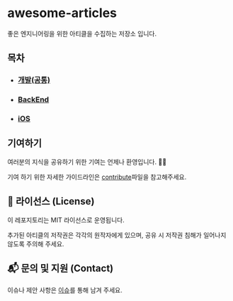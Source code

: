 # awesome-articles
좋은 엔지니어링을 위한 아티클을 수집하는 저장소 입니다.

## 목차

- ### [개발(공통)](./engineering.md)
- ### [BackEnd](./backend.md)
- ### [iOS](./ios.md)

## 기여하기
여러분의 지식을 공유하기 위한 기여는 언제나 환영입니다. 🙌🏻

기여 하기 위한 자세한 가이드라인은 [contribute](./contribute.md)파일을 참고해주세요.

## 📜 라이선스 (License)

이 레포지토리는 MIT 라이선스로 운영됩니다. 

추가된 아티클의 저작권은 각각의 원작자에게 있으며, 공유 시 저작권 침해가 일어나지 않도록 주의해 주세요.

## 📬 문의 및 지원 (Contact)

이슈나 제안 사항은 [이슈](https://github.com/yourssu/awesome-articles/issues)를 통해 남겨 주세요.
